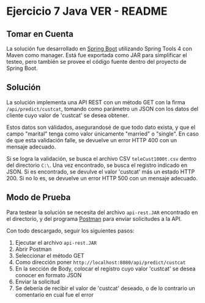 # Ejercicio 7 Java VER - README

## Tomar en Cuenta
La solución fue desarrollado en [Spring Boot](https://spring.io/projects/spring-boot) utilizando Spring Tools 4 con Maven como manager. Está fue exportada como JAR para simplificar el testeo, pero también se provee el código fuente dentro del proyecto de Spring Boot.  

## Solución
La solución implementa una API REST con un método GET con la firma `/api/predict/custcat`, tomando como parámetro un JSON con los datos del cliente cuyo valor de 'custcat' se desea obtener.

Estos datos son válidados, asegurandosé de que todo dato exista, y que el campo "marital" tenga como valor únicamente "married" o "single". En caso de que esta validación falle, se devuelve un error HTTP 400 con un mensaje adecuado.

Si se logra la validación, se busca el archivo CSV `teleCust1000t.csv` dentro del directorio `C:\`. Una vez encontrado, se busca el registro indicado en JSON. Si es encontrado, se devulve el valor 'custcat' más un estado HTTP 200. Si no lo es, se devuelve un error HTTP 500 con un mensaje adecuado.

## Modo de Prueba
Para testear la solución se necesita del archivo `api-rest.JAR` encontrado en el directorio, y del programa [Postman](https://www.postman.com/) para enviar solicitudes a la API.

Con todo descargado, seguir los siguientes pasos:
1. Ejecutar el archivo `api-rest.JAR`
2. Abrir Postman
3. Seleccionar el método GET
4. Como dirección poner `http://localhost:8080/api/predict/custcat`
5. En la sección de Body, colocar el registro cuyo valor 'custcat' se desea conocer en formato JSON
6. Enviar la solicitud
7. Se debería de recibir el valor de 'custcat' deseado, o de lo contrario un comentario en cual fue el error
